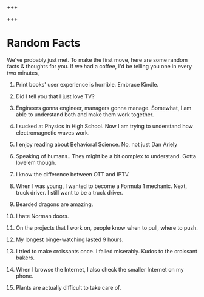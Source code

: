 +++

+++

# Random Facts

We've probably just met. To make the first move, here are some random facts & thoughts for you. If we had a coffee, I'd be telling you one in every two minutes,

1. Print books' user experience is horrible. Embrace Kindle.

2. Did I tell you that I just love TV?

3. Engineers gonna engineer, managers gonna manage. Somewhat, I am able to understand both and make them work together.

4. I sucked at Physics in High School. Now I am trying to understand how electromagnetic waves work.

5. I enjoy reading about Behavioral Science. No, not just Dan Ariely

6. Speaking of humans.. They might be a bit complex to understand. Gotta love'em though.

7. I know the difference between OTT and IPTV.

8. When I was young, I wanted to become a Formula 1 mechanic. Next, truck driver. I still want to be a truck driver.

9. Bearded dragons are amazing.

10. I hate Norman doors.

11. On the projects that I work on, people know when to pull, where to push.

12. My longest binge-watching lasted 9 hours.

13. I tried to make croissants once. I failed miserably. Kudos to the croissant bakers.

14. When I browse the Internet, I also check the smaller Internet on my phone.

15. Plants are actually difficult to take care of.
